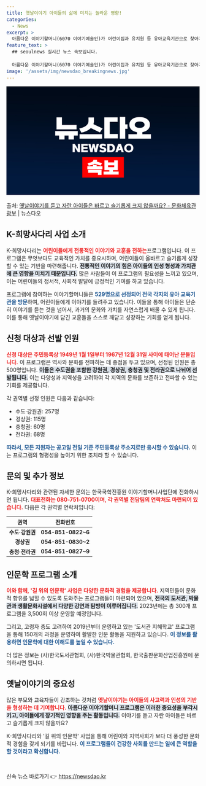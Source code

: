 ```yaml
---
title: 옛날이야기 아이들의 삶에 미치는 놀라운 영향!
categories:
  - News
excerpt: >
  아름다운 이야기할머니(6070 이야기예술인)가 어린이집과 유치원 등 유아교육기관으로 찾아가 우리의 옛이야기와…
feature_text: >
  ## seoulnews 실시간 뉴스 속보입니다.

  아름다운 이야기할머니(6070 이야기예술인)가 어린이집과 유치원 등 유아교육기관으로 찾아가 우리의 옛이야기와…
image: '/assets/img/newsdao_breakingnews.jpg'
---
```


![뉴스다오 속보](/assets/img/newsdao_breakingnews.jpg)

<p>출처: <a href="https://newsdao.kr/2565" rel="dofollow">옛날이야기를 듣고 자란 아이들은 바르고 슬기롭게 크지 않을까요? - 문화체육관광부</a> | 뉴스다오</p>

<h2 data-ke-size="size26">K-희망사다리 사업 소개</h2>

<p data-ke-size="size16">K-희망사다리는 <b><span style="color: #ee2323;">어린이들에게 전통적인 이야기와 교훈을 전하는</span></b>프로그램입니다. 이 프로그램은 무엇보다도 교육적인 가치를 중요시하며, 어린이들이 올바르고 슬기롭게 성장할 수 있는 기반을 마련해줍니다. <b><span style="background-color: #21538527;">전통적인 이야기의 힘은 아이들의 인성 형성과 가치관에 큰 영향을 미치기 때문입니다.</span></b> 많은 사람들이 이 프로그램의 필요성을 느끼고 있으며, 이는 어린이들의 정서적, 사회적 발달에 긍정적인 기여를 하고 있습니다.</p>

<p data-ke-size="size16">프로그램에 참여하는 이야기할머니들은 <b><span style="color: #1a5490;">529명으로 선정되어 전국 각지의 유아 교육기관을 방문</span></b>하여, 어린이들에게 이야기를 들려주고 있습니다. 이들을 통해 아이들은 단순히 이야기를 듣는 것을 넘어서, 과거의 문화와 가치를 자연스럽게 배울 수 있게 됩니다. 이를 통해 옛날이야기에 담긴 교훈들을 스스로 깨닫고 성장하는 기회를 얻게 됩니다.</p>

<h2 data-ke-size="size26">신청 대상과 선발 인원</h2>

<p data-ke-size="size16"><b><span style="color: #ee2323;">신청 대상은 주민등록상 1949년 1월 1일부터 1967년 12월 31일 사이에 태어난 분들입니다.</span></b> 이 프로그램은 역사와 문화를 전파하는 데 중점을 두고 있으며, 선정된 인원은 총 500명입니다. <b><span style="background-color: #21538527;">이들은 수도권을 포함한 강원권, 경상권, 충청권 및 전라권으로 나뉘어 선발됩니다.</span></b> 이는 다양성과 지역성을 고려하여 각 지역의 문화를 보존하고 전파할 수 있는 기회를 제공합니다.</p>

<p data-ke-size="size16">각 권역별 선정 인원은 다음과 같습니다: 
<ul>
  <li>수도·강원권: 257명</li>
  <li>경상권: 115명</li>
  <li>충청권: 60명</li>
  <li>전라권: 68명</li>
</ul>
<b><span style="color: #1a5490;">따라서, 모든 지원자는 공고일 전일 기준 주민등록상 주소지로만 응시할 수 있습니다.</span></b> 이는 프로그램의 형평성을 높이기 위한 조치라 할 수 있습니다.</p>

<h2 data-ke-size="size26">문의 및 추가 정보</h2>

<p data-ke-size="size16">K-희망사다리와 관련된 자세한 문의는 한국국학진흥원 이야기할머니사업단에 전화하시면 됩니다. <b><span style="color: #ee2323;">대표전화는 080-751-0700이며, 각 권역별 전담팀의 연락처도 마련되어 있습니다.</span></b> 다음은 각 권역별 연락처입니다:</p>

<table>
  <thead>
    <tr>
      <th style="text-align: center; height: 17px;"><b>권역</b></th>
      <th style="text-align: center; height: 17px;"><b>전화번호</b></th>
    </tr>
  </thead>
  <tbody>
    <tr>
      <td style="text-align: center; height: 17px;"><b>수도·강원권</b></td>
      <td style="text-align: center; height: 17px;"><b>054-851-0822~6</b></td>
    </tr>
    <tr>
      <td style="text-align: center; height: 17px;"><b>경상권</b></td>
      <td style="text-align: center; height: 17px;"><b>054-851-0830~2</b></td>
    </tr>
    <tr>
      <td style="text-align: center; height: 17px;"><b>충청·전라권</b></td>
      <td style="text-align: center; height: 17px;"><b>054-851-0827~9</b></td>
    </tr>
  </tbody>
</table>

<h2 data-ke-size="size26">인문학 프로그램 소개</h2>

<p data-ke-size="size16"><b><span style="color: #ee2323;">이와 함께, '길 위의 인문학' 사업은 다양한 문화적 경험을 제공합니다.</span></b> 지역민들이 문화적 향유를 넓힐 수 있도록 도와주는 프로그램들이 마련되어 있으며, <b><span style="background-color: #21538527;">전국의 도서관, 박물관과 생활문화시설에서 다양한 강연과 탐방이 이루어집니다.</span></b> 2023년에는 총 300개 프로그램을 3,500회 이상 운영할 예정입니다.</p>

<p data-ke-size="size16">그리고, 고령자 층도 고려하여 2019년부터 운영하고 있는 '도서관 지혜학교' 프로그램을 통해 150개의 과정을 운영하여 활발한 인문 활동을 지원하고 있습니다. <b><span style="color: #1a5490;">이 정보를 활용하면 인문학에 대한 이해도를 높일 수 있습니다.</span></b></p>

<p data-ke-size="size16">더 많은 정보는 (사)한국도서관협회, (사)한국박물관협회, 한국출판문화산업진흥원에 문의하시면 됩니다.</p>

<h2 data-ke-size="size26">옛날이야기의 중요성</h2>

<p data-ke-size="size16">많은 부모와 교육자들이 강조하는 것처럼 <b><span style="color: #ee2323;">옛날이야기는 아이들의 사고력과 인성의 기반을 형성하는 데 기여합니다.</span></b> <b><span style="background-color: #21538527;">아름다운 이야기할머니 프로그램은 이러한 중요성을 부각시키고, 아이들에게 장기적인 영향을 주는 활동입니다.</span></b> 이야기를 듣고 자란 아이들은 바르고 슬기롭게 크지 않을까요?</p>

<p data-ke-size="size16">K-희망사다리와 '길 위의 인문학' 사업을 통해 어린이와 지역사회가 보다 더 풍성한 문화적 경험을 갖게 되기를 바랍니다. <b><span style="color: #1a5490;">이 프로그램들이 건강한 사회를 만드는 일에 큰 역할을 할 것이라고 확신합니다.</span></b></p>

<p data-ke-size="size16">&nbsp;</p> 

신속 뉴스 바로가기 👉 <a href="https://newsdao.kr" rel="dofollow">https://newsdao.kr</a>


